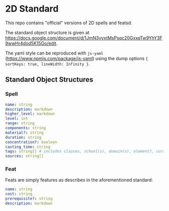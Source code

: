 # 2D Standard

This repo contains "official" versions of 2D spells and featsd.

The standard object structure is given at https://docs.google.com/document/d/1JmN3yyxtMsPsqc20GxxeTw9YhY3F9wwHr4dod5K15Go/edit.

The yaml style can be reproduced with `js-yaml` (https://www.npmjs.com/package/js-yaml) using the dump options `{ sortKeys: true, lineWidth: Infinity }`.

## Standard Object Structures

### Spell

```yml
name: string
description: markdown
higher_level: markdown
level: int
range: string
components: string
material?: string
duration: string
concentration?: boolean
casting_time: string
tags: string[] # includes classes, school(s), domain(s), element?, curse?, ritual?
sources: string[]
```

### Feat

Feats are simply features as describes in the aforementioned standard:

```yml
name: string
cost: string
prerequisite?: string
description: markdown
```